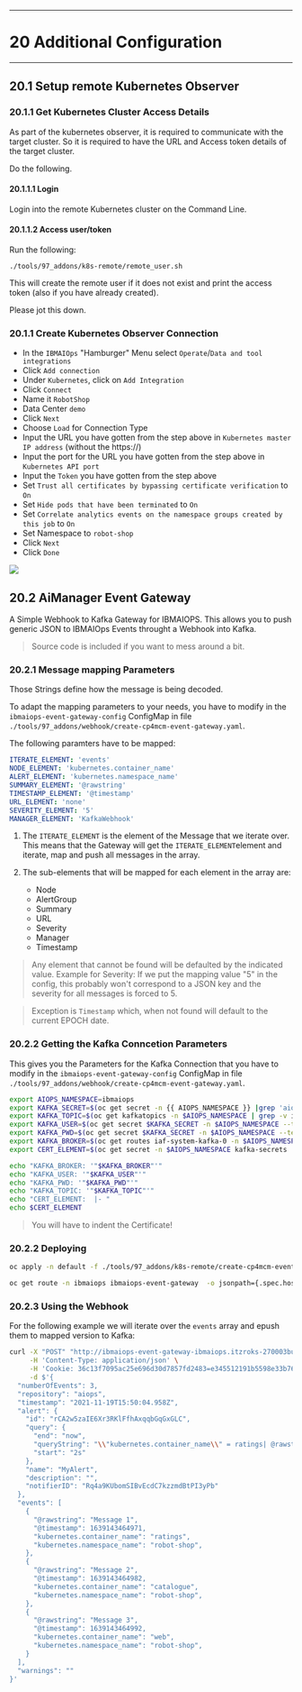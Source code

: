 ---------------------------------------------------------------
# 20 Additional Configuration
---------------------------------------------------------------

## 20.1 Setup remote Kubernetes Observer



### 20.1.1 Get Kubernetes Cluster Access Details

As part of the kubernetes observer, it is required to communicate with the target cluster. So it is required to have the URL and Access token details of the target cluster. 

Do the following.


#### 20.1.1.1 Login

Login into the remote Kubernetes cluster on the Command Line.

#### 20.1.1.2 Access user/token 


Run the following:

```
./tools/97_addons/k8s-remote/remote_user.sh
```

This will create the remote user if it does not exist and print the access token (also if you have already created).

Please jot this down.



### 20.1.1 Create Kubernetes Observer Connection



* In the `IBMAIOps` "Hamburger" Menu select `Operate`/`Data and tool integrations`
* Click `Add connection`
* Under `Kubernetes`, click on `Add Integration`
* Click `Connect`
* Name it `RobotShop`
* Data Center `demo`
* Click `Next`
* Choose `Load` for Connection Type
* Input the URL you have gotten from the step above in `Kubernetes master IP address` (without the https://)
* Input the port for the URL you have gotten from the step above in `Kubernetes API port`
* Input the `Token` you have gotten from the step above
* Set `Trust all certificates by bypassing certificate verification` to `On`
* Set `Hide pods that have been terminated` to `On`
* Set `Correlate analytics events on the namespace groups created by this job` to `On`
* Set Namespace to `robot-shop`
* Click `Next`
* Click `Done`


![](./pics/k8s-remote.png)



## 20.2 AiManager Event Gateway

A Simple Webhook to Kafka Gateway for IBMAIOPS.
This allows you to push generic JSON to IBMAIOps Events throught a Webhook into Kafka.

> Source code is included if you want to mess around a bit.


### 20.2.1 Message mapping Parameters

Those Strings define how the message is being decoded.

To adapt the mapping parameters to your needs, you have to modify in the `ibmaiops-event-gateway-config` ConfigMap in file `./tools/97_addons/webhook/create-cp4mcm-event-gateway.yaml`.


The following paramters have to be mapped:

```yaml
ITERATE_ELEMENT: 'events'
NODE_ELEMENT: 'kubernetes.container_name'
ALERT_ELEMENT: 'kubernetes.namespace_name'
SUMMARY_ELEMENT: '@rawstring'
TIMESTAMP_ELEMENT: '@timestamp'
URL_ELEMENT: 'none'
SEVERITY_ELEMENT: '5'
MANAGER_ELEMENT: 'KafkaWebhook'
```

1. The `ITERATE_ELEMENT` is the element of the Message that we iterate over.
	This means that the Gateway will get the `ITERATE_ELEMENT`element and iterate, map and push all messages in the array.
1. The sub-elements that will be mapped for each element in the array are:

	- Node
	- AlertGroup
	- Summary
	- URL
	- Severity
	- Manager
	- Timestamp

> Any element that cannot be found will be defaulted by the indicated value.
> Example for Severity: If we put the mapping value "5" in the config, this probably won't correspond to a JSON key and the severity for all messages is forced to 5.

> Exception is `Timestamp` which, when not found will default to the current EPOCH date.





### 20.2.2 Getting the Kafka Conncetion Parameters

This gives you the Parameters for the Kafka Connection that you have to modify in the `ibmaiops-event-gateway-config` ConfigMap in file `./tools/97_addons/webhook/create-cp4mcm-event-gateway.yaml`.

```bash
export AIOPS_NAMESPACE=ibmaiops
export KAFKA_SECRET=$(oc get secret -n {{ AIOPS_NAMESPACE }} |grep 'aiops-kafka-secret'|awk '{print$1}')
export KAFKA_TOPIC=$(oc get kafkatopics -n $AIOPS_NAMESPACE | grep -v ibmaiopsibmaiops| grep ibmaiops-cartridge-alerts-$EVENTS_TYPE| awk '{print $1;}')
export KAFKA_USER=$(oc get secret $KAFKA_SECRET -n $AIOPS_NAMESPACE --template={{.data.username}} | base64 --decode)
export KAFKA_PWD=$(oc get secret $KAFKA_SECRET -n $AIOPS_NAMESPACE --template={{.data.password}} | base64 --decode)
export KAFKA_BROKER=$(oc get routes iaf-system-kafka-0 -n $AIOPS_NAMESPACE -o=jsonpath='{.status.ingress[0].host}{"\n"}'):443
export CERT_ELEMENT=$(oc get secret -n $AIOPS_NAMESPACE kafka-secrets  -o 'go-template={{index .data "ca.crt"}}'| base64 --decode)

echo "KAFKA_BROKER: '"$KAFKA_BROKER"'"
echo "KAFKA_USER: '"$KAFKA_USER"'"
echo "KAFKA_PWD: '"$KAFKA_PWD"'"
echo "KAFKA_TOPIC: '"$KAFKA_TOPIC"'"
echo "CERT_ELEMENT:  |- "
echo $CERT_ELEMENT

```

> You will have to indent the Certificate!



### 20.2.2 Deploying 

```bash
oc apply -n default -f ./tools/97_addons/k8s-remote/create-cp4mcm-event-gateway.yaml

oc get route -n ibmaiops ibmaiops-event-gateway  -o jsonpath={.spec.host}

```


### 20.2.3 Using the Webhook

For the following example we will iterate over the `events` array and epush them to mapped version to Kafka:


```bash
curl -X "POST" "http://ibmaiops-event-gateway-ibmaiops.itzroks-270003bu3k-azsa8n-6ccd7f378ae819553d37d5f2ee142bd6-0000.us-south.containers.appdomain.cloud/webhook" \
     -H 'Content-Type: application/json' \
     -H 'Cookie: 36c13f7095ac25e696d30d7857fd2483=e345512191b5598e33b76be85dd7d3b6' \
     -d $'{
  "numberOfEvents": 3,
  "repository": "aiops",
  "timestamp": "2021-11-19T15:50:04.958Z",
  "alert": {
    "id": "rCA2w5zaIE6Xr3RKlFfhAxqqbGqGxGLC",
    "query": {
      "end": "now",
      "queryString": "\\"kubernetes.container_name\\" = ratings| @rawstring = /error/i ",
      "start": "2s"
    },
    "name": "MyAlert",
    "description": "",
    "notifierID": "Rq4a9KUbomSIBvEcdC7kzzmdBtPI3yPb"
  },
  "events": [
    {
      "@rawstring": "Message 1",
      "@timestamp": 1639143464971,
      "kubernetes.container_name": "ratings",
      "kubernetes.namespace_name": "robot-shop",
    },
    {
      "@rawstring": "Message 2",
      "@timestamp": 1639143464982,
      "kubernetes.container_name": "catalogue",
      "kubernetes.namespace_name": "robot-shop",
    },
    {
      "@rawstring": "Message 3",
      "@timestamp": 1639143464992,
      "kubernetes.container_name": "web",
      "kubernetes.namespace_name": "robot-shop",
    }
  ],
  "warnings": ""
}'
```


<div style="page-break-after: always;"></div>

